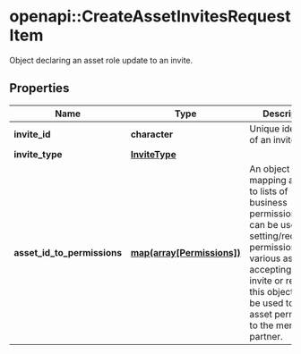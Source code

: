 # openapi::CreateAssetInvitesRequestItem

Object declaring an asset role update to an invite.

## Properties
Name | Type | Description | Notes
------------ | ------------- | ------------- | -------------
**invite_id** | **character** | Unique identifier of an invite. | [Pattern: ^\\d+$] 
**invite_type** | [**InviteType**](InviteType.md) |  | [Enum: ] 
**asset_id_to_permissions** | [**map(array[Permissions])**](array.md) | An object mapping asset ids to lists of business permissions. This can be used to setting/requesting permissions on various assets. If accepting an invite or request, this object would be used to grant asset permissions to the member or partner.  | [Min. items: 1] 


